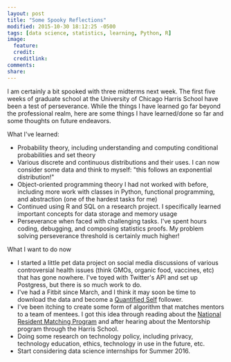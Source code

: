 ```yaml
---
layout: post
title: "Some Spooky Reflections"
modified: 2015-10-30 18:12:25 -0500
tags: [data science, statistics, learning, Python, R]
image:
  feature: 
  credit: 
  creditlink: 
comments: 
share: 
---
```


I am certainly a bit spooked with three midterms next week. The first five weeks of graduate school at the University of Chicago Harris School have been a test of perseverance. While the things I have learned go far beyond the professional realm, here are some things I have learned/done so far and some thoughts on future endeavors. 

What I've learned:
* Probability theory, including understanding and computing conditional probabilities and set theory
* Various discrete and continuous distributions and their uses. I can now consider some data and think to myself: "this follows an exponential distribution!"
* Object-oriented programming theory I had not worked with before, including more work with classes in Python, functional programming, and abstraction (one of the hardest tasks for me)
* Continued using R and SQL on a research project. I specifically learned important concepts for data storage and memory usage
* Perseverance when faced with challenging tasks. I've spent hours coding, debugging, and composing statistics proofs. My problem solving perseverance threshold is certainly much higher!

What I want to do now
* I started a little pet data project on social media discussions of various controversial health issues (think GMOs, organic food, vaccines, etc) that has gone nowhere. I've toyed with Twitter's API and set up Postgress, but there is so much work to do.
* I've had a Fitbit since March, and I think it may soon be time to download the data and become a [Quantified Self](http://quantifiedself.com/) follower.
* I've been itching to create some form of algorithm that matches mentors to a team of mentees. I got this idea through reading about the [National Resident Matching Program](http://www.nrmp.org/) and after hearing about the Mentorship program through the Harris School. 
* Doing some research on technology policy, including privacy, technology education, ethics, technology in use in the future, etc.
* Start considering data science internships for Summer 2016.
